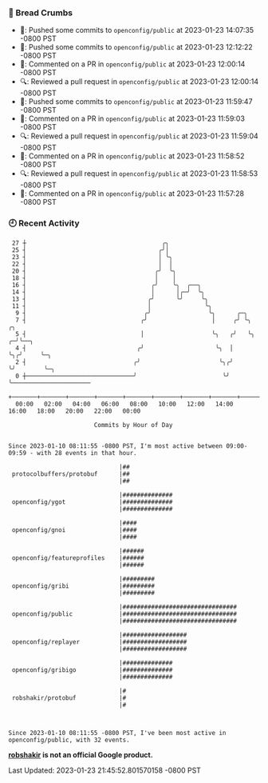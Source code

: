 ### 🍞 Bread Crumbs

 * 🚢: Pushed some commits to `openconfig/public` at 2023-01-23 14:07:35 -0800 PST
 * 🚢: Pushed some commits to `openconfig/public` at 2023-01-23 12:12:22 -0800 PST
 * 💬: Commented on a PR in  `openconfig/public` at 2023-01-23 12:00:14 -0800 PST
 * 🔍: Reviewed a pull request in  `openconfig/public` at 2023-01-23 12:00:14 -0800 PST
 * 🚢: Pushed some commits to `openconfig/public` at 2023-01-23 11:59:47 -0800 PST
 * 💬: Commented on a PR in  `openconfig/public` at 2023-01-23 11:59:03 -0800 PST
 * 🔍: Reviewed a pull request in  `openconfig/public` at 2023-01-23 11:59:04 -0800 PST
 * 💬: Commented on a PR in  `openconfig/public` at 2023-01-23 11:58:52 -0800 PST
 * 🔍: Reviewed a pull request in  `openconfig/public` at 2023-01-23 11:58:53 -0800 PST
 * 💬: Commented on a PR in  `openconfig/public` at 2023-01-23 11:57:28 -0800 PST

### 🕘 Recent Activity
```
 27 ┼                                      ╭╮
 25 ┤                                     ╭╯│
 23 ┤                                     │ ╰╮
 22 ┤                                     │  │
 20 ┤                                    ╭╯  ╰╮
 18 ┤                                    │    │
 16 ┤                                   ╭╯    ╰╮  ╭──╮
 14 ┤                                   │      │╭─╯  ╰╮
 13 ┤                                  ╭╯      ╰╯     ╰╮
 11 ┤                                  │               ╰╮
  9 ┤                                 ╭╯                ╰╮      ╭─╮
  7 ┤                                ╭╯                  │     ╭╯ ╰╮     ╭╮
  5 ┤                                │                   ╰╮   ╭╯   ╰╮  ╭─╯╰──╮
  4 ┤                               ╭╯                    ╰╮  │     ╰╮╭╯     ╰─╮
  2 ┤                              ╭╯                      ╰╮╭╯      ╰╯        ╰─╮
  0 ┼──────────────────────────────╯                        ╰╯                   ╰──────────────────────
    +───────+───────+───────+───────+───────+───────+───────+───────+───────+───────+───────+───────+────
  00:00   02:00   04:00   06:00   08:00   10:00   12:00   14:00   16:00   18:00   20:00   22:00   00:00   

						Commits by Hour of Day


Since 2023-01-10 08:11:55 -0800 PST, I'm most active between 09:00-09:59 - with 28 events in that hour.

```



```
                               |##
 protocolbuffers/protobuf      |##
                               |##

                               |##############
 openconfig/ygot               |##############
                               |##############

                               |####
 openconfig/gnoi               |####
                               |####

                               |######
 openconfig/featureprofiles    |######
                               |######

                               |#########
 openconfig/gribi              |#########
                               |#########

                               |################################
 openconfig/public             |################################
                               |################################

                               |##################
 openconfig/replayer           |##################
                               |##################

                               |##############
 openconfig/gribigo            |##############
                               |##############

                               |#
 robshakir/protobuf            |#
                               |#



Since 2023-01-10 08:11:55 -0800 PST, I've been most active in openconfig/public, with 32 events.

```
**[robshakir](mailto:robjs@google.com) is not an official Google product.**  


Last Updated: 2023-01-23 21:45:52.801570158 -0800 PST

